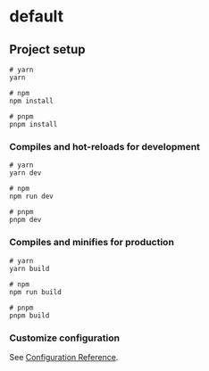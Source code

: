 # default

## Project setup

```shell
# yarn
yarn

# npm
npm install

# pnpm
pnpm install
```

### Compiles and hot-reloads for development

```shell
# yarn
yarn dev

# npm
npm run dev

# pnpm
pnpm dev
```

### Compiles and minifies for production

```shell
# yarn
yarn build

# npm
npm run build

# pnpm
pnpm build
```

### Customize configuration

See [Configuration Reference](https://vitejs.dev/config/).
